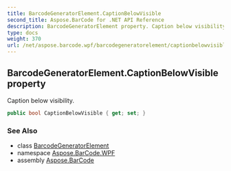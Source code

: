 ```yaml
---
title: BarcodeGeneratorElement.CaptionBelowVisible
second_title: Aspose.BarCode for .NET API Reference
description: BarcodeGeneratorElement property. Caption below visibility
type: docs
weight: 370
url: /net/aspose.barcode.wpf/barcodegeneratorelement/captionbelowvisible/
---
```

## BarcodeGeneratorElement.CaptionBelowVisible property

Caption below visibility.

```csharp
public bool CaptionBelowVisible { get; set; }
```

### See Also

* class [BarcodeGeneratorElement](../)
* namespace [Aspose.BarCode.WPF](../../../aspose.barcode.wpf/)
* assembly [Aspose.BarCode](../../../)


